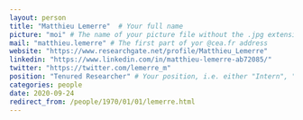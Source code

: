 ```yaml
---
layout: person
title: "Matthieu Lemerre"  # Your full name
picture: "moi" # The name of your picture file without the .jpg extension
mail: "matthieu.lemerre" # The first part of yor @cea.fr address
website: "https://www.researchgate.net/profile/Matthieu_Lemerre"
linkedin: "https://www.linkedin.com/in/matthieu-lemerre-ab72085/"
twitter: "https://twitter.com/lemerre_m"
position: "Tenured Researcher" # Your position, i.e. either "Intern", "PhD Student", "Postdoc" or "Tenured Researcher"
categories: people
date: 2020-09-24
redirect_from: /people/1970/01/01/lemerre.html
---
```


